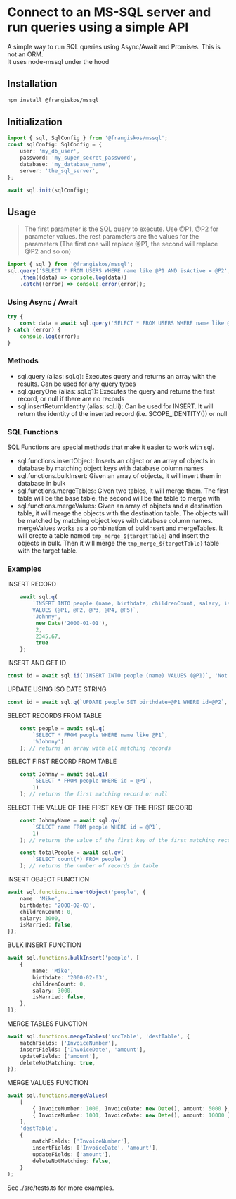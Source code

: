 # Connect to an MS-SQL server and run queries using a simple API

A simple way to run SQL queries using Async/Await and Promises. This is not an ORM.  
It uses node-mssql under the hood

## Installation

```bash
npm install @frangiskos/mssql
```

## Initialization

```typescript
import { sql, SqlConfig } from '@frangiskos/mssql';
const sqlConfig: SqlConfig = {
    user: 'my_db_user',
    password: 'my_super_secret_password',
    database: 'my_database_name',
    server: 'the_sql_server',
};

await sql.init(sqlConfig);
```

## Usage

> The first parameter is the SQL query to execute. Use @P1, @P2 for parameter values.
> the rest parameters are the values for the parameters (The first one will replace @P1, the second will replace @P2 and so on)

```typescript
import { sql } from '@frangiskos/mssql';
sql.query('SELECT * FROM USERS WHERE name like @P1 AND isActive = @P2', 'John%', true)
    .then((data) => console.log(data))
    .catch((error) => console.error(error));
```

### Using Async / Await

```typescript
try {
    const data = await sql.query('SELECT * FROM USERS WHERE name like @P1 AND isActive = @P2', 'John%', true);
} catch (error) {
    console.log(error);
}
```

### Methods

-   sql.query (alias: sql.q): Executes query and returns an array with the results. Can be used for any query types
-   sql.queryOne (alias: sql.q1): Executes the query and returns the first record, or null if there are no records
-   sql.insertReturnIdentity (alias: sql.ii): Can be used for INSERT. It will return the identity of the inserted record (i.e. SCOPE_IDENTITY()) or null

### SQL Functions

SQL Functions are special methods that make it easier to work with sql.

-   sql.functions.insertObject: Inserts an object or an array of objects in database by matching object keys with database column names
-   sql.functions.bulkInsert: Given an array of objects, it will insert them in database in bulk
-   sql.functions.mergeTables: Given two tables, it will merge them. The first table will be the base table, the second will be the table to merge with
-   sql.functions.mergeValues: Given an array of objects and a destination table, it will merge the objects with the destination table. The objects will be matched by matching object keys with database column names. mergeValues works as a combination of bulkInsert and mergeTables. It will create a table named `tmp_merge_${targetTable}` and insert the objects in bulk. Then it will merge the `tmp_merge_${targetTable}` table with the target table.

### Examples

INSERT RECORD

```typescript
    await sql.q(
        `INSERT INTO people (name, birthdate, childrenCount, salary, isMarried)
        VALUES (@P1, @P2, @P3, @P4, @P5)`,
        'Johnny',
         new Date('2000-01-01'),
         2,
         2345.67,
         true
    };
```

INSERT AND GET ID

```typescript
const id = await sql.ii(`INSERT INTO people (name) VALUES (@P1)`, 'Not Johnny');
```

UPDATE USING ISO DATE STRING

```typescript
const id = await sql.q(`UPDATE people SET birthdate=@P1 WHERE id=@P2`, '2000-01-01', 2);
```

SELECT RECORDS FROM TABLE

```typescript
    const people = await sql.q(
        `SELECT * FROM people WHERE name like @P1`,
        '%Johnny')
    ); // returns an array with all matching records
```

SELECT FIRST RECORD FROM TABLE

```typescript
    const Johnny = await sql.q1(
        `SELECT * FROM people WHERE id = @P1`,
        1)
    ); // returns the first matching record or null
```

SELECT THE VALUE OF THE FIRST KEY OF THE FIRST RECORD

```typescript
    const JohnnyName = await sql.qv(
        `SELECT name FROM people WHERE id = @P1`,
        1)
    ); // returns the value of the first key of the first matching record or null

    const totalPeople = await sql.qv(
        `SELECT count(*) FROM people`)
    ); // returns the number of records in table
```

INSERT OBJECT FUNCTION

```typescript
await sql.functions.insertObject('people', {
    name: 'Mike',
    birthdate: '2000-02-03',
    childrenCount: 0,
    salary: 3000,
    isMarried: false,
});
```

BULK INSERT FUNCTION

```typescript
await sql.functions.bulkInsert('people', [
    {
        name: 'Mike',
        birthdate: '2000-02-03',
        childrenCount: 0,
        salary: 3000,
        isMarried: false,
    },
]);
```

MERGE TABLES FUNCTION

```typescript
await sql.functions.mergeTables('srcTable', 'destTable', {
    matchFields: ['InvoiceNumber'],
    insertFields: ['InvoiceDate', 'amount'],
    updateFields: ['amount'],
    deleteNotMatching: true,
});
```

MERGE VALUES FUNCTION

```typescript
await sql.functions.mergeValues(
    [
        { InvoiceNumber: 1000, InvoiceDate: new Date(), amount: 5000 },
        { InvoiceNumber: 1001, InvoiceDate: new Date(), amount: 10000 },
    ],
    'destTable',
    {
        matchFields: ['InvoiceNumber'],
        insertFields: ['InvoiceDate', 'amount'],
        updateFields: ['amount'],
        deleteNotMatching: false,
    }
);
```

See ./src/tests.ts for more examples.
